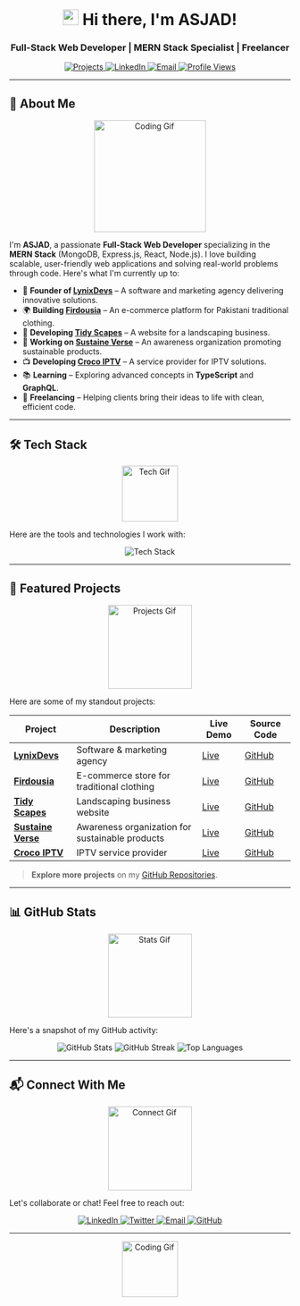 <h1 align="center">
  <img src="https://media.giphy.com/media/hvRJCLFzcasrR4ia7z/giphy.gif" width="28"> Hi there, I'm ASJAD!
</h1>
<h3 align="center">
  Full-Stack Web Developer | MERN Stack Specialist | Freelancer
</h3>

<p align="center">
  <a href="https://github.com/a4axjd?tab=repositories">
    <img src="https://img.shields.io/badge/Projects-40+-brightgreen?style=for-the-badge&logo=github&logoColor=white" alt="Projects">
  </a>
  <a href="https://linkedin.com/in/axjad">
    <img src="https://img.shields.io/badge/LinkedIn-Connect-blue?style=for-the-badge&logo=linkedin&logoColor=white" alt="LinkedIn">
  </a>
  <a href="mailto:your.email@example.com">
    <img src="https://img.shields.io/badge/Email-Contact-red?style=for-the-badge&logo=gmail&logoColor=white" alt="Email">
  </a>
  <a href="https://visitor-badge.glitch.me">
    <img src="https://komarev.com/ghpvc/?username=a4axjd&color=blue&label=Profile+Views&style=for-the-badge" alt="Profile Views">
  </a>
</p>

---

## 🚀 **About Me**

<p align="center">
  <img src="https://media.giphy.com/media/L1R1tvI9svkIWwpVYr/giphy.gif" width="200" alt="Coding Gif">
</p>

I'm **ASJAD**, a passionate **Full-Stack Web Developer** specializing in the **MERN Stack** (MongoDB, Express.js, React, Node.js). I love building scalable, user-friendly web applications and solving real-world problems through code. Here's what I'm currently up to:

- 🌟 **Founder of [LynixDevs](https://lynixdevs.com)** – A software and marketing agency delivering innovative solutions.
- 🌍 **Building [Firdousia](https://firdousia.com)** – An e-commerce platform for Pakistani traditional clothing.
- 🌿 **Developing [Tidy Scapes](https://tidyscapes.com)** – A website for a landscaping business.
- 🌱 **Working on [Sustaine Verse](https://sustaineverse.com)** – An awareness organization promoting sustainable products.
- 📺 **Developing [Croco IPTV](https://crocoiptv.com)** – A service provider for IPTV solutions.
- 📚 **Learning** – Exploring advanced concepts in **TypeScript** and **GraphQL**.
- 💼 **Freelancing** – Helping clients bring their ideas to life with clean, efficient code.

---

## 🛠️ **Tech Stack**

<p align="center">
  <img src="https://media.giphy.com/media/juua9i2c2fA0AIp2iq/giphy.gif" width="100" alt="Tech Gif">
</p>

Here are the tools and technologies I work with:

<p align="center">
  <img src="https://skillicons.dev/icons?i=html,css,js,ts,react,nextjs,nodejs,express,mongodb,firebase,tailwind,bootstrap,git,github,vscode,figma" alt="Tech Stack" />
</p>

---

## 🌟 **Featured Projects**

<p align="center">
  <img src="https://media.giphy.com/media/3oKIPEqDGUULpEU0aQ/giphy.gif" width="150" alt="Projects Gif">
</p>

Here are some of my standout projects:

| Project | Description | Live Demo | Source Code |
|---------|-------------|-----------|-------------|
| **[LynixDevs](https://lynixdevs.com)** | Software & marketing agency | [Live](https://lynixdevs.com) | [GitHub](https://github.com/a4axjd/lynixdevs) |
| **[Firdousia](https://firdousia.com)** | E-commerce store for traditional clothing | [Live](https://firdousia.com) | [GitHub](https://github.com/a4axjd/firdousia) |
| **[Tidy Scapes](https://tidyscapes.com)** | Landscaping business website | [Live](https://tidyscapes.com) | [GitHub](https://github.com/a4axjd/tidyscapes) |
| **[Sustaine Verse](https://sustaineverse.com)** | Awareness organization for sustainable products | [Live](https://sustaineverse.com) | [GitHub](https://github.com/a4axjd/sustaineverse) |
| **[Croco IPTV](https://crocoiptv.com)** | IPTV service provider | [Live](https://crocoiptv.com) | [GitHub](https://github.com/a4axjd/crocoiptv) |

> **Explore more projects** on my [GitHub Repositories](https://github.com/a4axjd?tab=repositories).

---

## 📊 **GitHub Stats**

<p align="center">
  <img src="https://media.giphy.com/media/USV0ym3bVWQJJmNu3N/giphy.gif" width="150" alt="Stats Gif">
</p>

Here's a snapshot of my GitHub activity:

<p align="center">
  <img src="https://github-readme-stats.vercel.app/api?username=a4axjd&show_icons=true&theme=radical" alt="GitHub Stats" />
  <img src="https://github-readme-streak-stats.herokuapp.com/?user=a4axjd&theme=radical" alt="GitHub Streak" />
  <img src="https://github-readme-stats.vercel.app/api/top-langs/?username=a4axjd&layout=compact&theme=radical" alt="Top Languages" />
</p>

---

## 📬 **Connect With Me**

<p align="center">
  <img src="https://media.giphy.com/media/l1J9RFoDzCDrkqtEc/giphy.gif" width="150" alt="Connect Gif">
</p>

Let's collaborate or chat! Feel free to reach out:

<p align="center">
  <a href="https://linkedin.com/in/YourUsername">
    <img src="https://img.shields.io/badge/LinkedIn-0077B5?style=for-the-badge&logo=linkedin&logoColor=white" alt="LinkedIn" />
  </a>
  <a href="https://twitter.com/YourUsername">
    <img src="https://img.shields.io/badge/Twitter-1DA1F2?style=for-the-badge&logo=twitter&logoColor=white" alt="Twitter" />
  </a>
  <a href="mailto:your.email@example.com">
    <img src="https://img.shields.io/badge/Email-D14836?style=for-the-badge&logo=gmail&logoColor=white" alt="Email" />
  </a>
  <a href="https://github.com/a4axjd">
    <img src="https://img.shields.io/badge/GitHub-100000?style=for-the-badge&logo=github&logoColor=white" alt="GitHub" />
  </a>
</p>

---

<p align="center">
  <img src="https://media.giphy.com/media/ZVik7pBtu9dNS/giphy.gif" width="100" alt="Coding Gif" />
</p>
